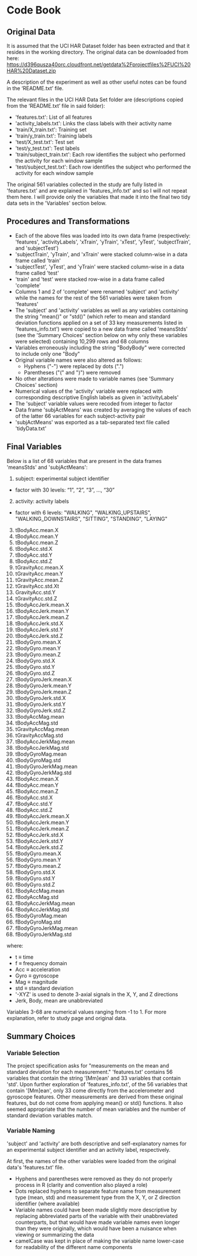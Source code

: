 # Code Book

## Original Data

It is assumed that the UCI HAR Dataset folder has been extracted and that it resides in the working directory. The original data can be downloaded from here: https://d396qusza40orc.cloudfront.net/getdata%2Fprojectfiles%2FUCI%20HAR%20Dataset.zip

A description of the experiment as well as other useful notes can be found in the ‘README.txt’ file.

The relevant files in the UCI HAR Data Set folder are (descriptions copied from the ‘README.txt’ file in said folder):

* 'features.txt': List of all features
* 'activity_labels.txt': Links the class labels with their activity name
* 'train/X_train.txt': Training set
* 'train/y_train.txt': Training labels
* 'test/X_test.txt': Test set
* 'test/y_test.txt': Test labels
* 'train/subject_train.txt': Each row identifies the subject who performed the activity for each window sample
* 'test/subject_test.txt': Each row identifies the subject who performed the activity for each window sample

The original 561 variables collected in the study are fully listed in 'features.txt' and are explained in 'features_info.txt' and so I will not repeat them here. I will provide only the variables that made it into the final two tidy data sets in the 'Variables' section below.

## Procedures and Transformations

* Each of the above files was loaded into its own data frame (respectively: 'features', 'activityLabels', 'xTrain', 'yTrain', 'xTest', 'yTest', 'subjectTrain', and 'subjectTest')
* 'subjectTrain', 'yTrain', and 'xTrain' were stacked column-wise in a data frame called 'train'
* 'subjectTest', 'yTest', and 'yTrain' were stacked column-wise in a data frame called 'test'
* 'train' and 'test' were stacked row-wise in a data frame called 'complete'
* Columns 1 and 2 of 'complete' were renamed 'subject' and 'activity' while the names for the rest of the 561 variables were taken from 'features'
* The 'subject' and 'activity' variables as well as any variables containing the string "mean()" or "std()" (which refer to mean and standard deviation functions applied on a set of 33 key measurements listed in 'features_info.txt') were copied to a new data frame called 'meansStds' (see the 'Summary Choices' section below on why only these variables were selected) containing 10,299 rows and 68 columns
* Variables erroneously including the string "BodyBody" were corrected to include only one "Body"
* Original variable names were also altered as follows:
  * Hyphens ("-") were replaced by dots (".")
  * Parentheses ("(" and ")") were removed
* No other alterations were made to variable names (see 'Summary Choices' section)
* Numerical values of the 'activity' variable were replaced with corresponding descriptive English labels as given in 'activityLabels'
* The 'subject' variable values were recoded from integer to factor
* Data frame 'subjActMeans' was created by averaging the values of each of the latter 66 variables for each subject-activity pair
* 'subjActMeans' was exported as a tab-separated text file called 'tidyData.txt'

## Final Variables

Below is a list of 68 variables that are present in the data frames 'meansStds' and 'subjActMeans':

1. subject: experimental subject identifier
  * factor with 30 levels: “1”, “2”, “3”, ..., “30” 
2. activity: activity labels
  * factor with 6 levels: "WALKING", "WALKING_UPSTAIRS", "WALKING_DOWNSTAIRS", "SITTING", "STANDING", "LAYING"
3.	tBodyAcc.mean.X
4.	tBodyAcc.mean.Y
5.	tBodyAcc.mean.Z      
6.	tBodyAcc.std.X
7.	tBodyAcc.std.Y
8.	tBodyAcc.std.Z
9.	tGravityAcc.mean.X
10.	tGravityAcc.mean.Y   
11.	tGravityAcc.mean.Z
12.	tGravityAcc.std.Xt
13.	GravityAcc.std.Y
14.	tGravityAcc.std.Z
15.	tBodyAccJerk.mean.X  
16.	tBodyAccJerk.mean.Y
17.	tBodyAccJerk.mean.Z
18.	tBodyAccJerk.std.X
19.	tBodyAccJerk.std.Y
20.	tBodyAccJerk.std.Z   
21.	tBodyGyro.mean.X
22.	tBodyGyro.mean.Y
23.	tBodyGyro.mean.Z
24.	tBodyGyro.std.X
25.	tBodyGyro.std.Y      
26.	tBodyGyro.std.Z
27.	tBodyGyroJerk.mean.X
28.	tBodyGyroJerk.mean.Y
29.	tBodyGyroJerk.mean.Z
30.	tBodyGyroJerk.std.X  
31.	tBodyGyroJerk.std.Y
32.	tBodyGyroJerk.std.Z
33.	tBodyAccMag.mean
34.	tBodyAccMag.std
35.	tGravityAccMag.mean  
36.	tGravityAccMag.std
37.	tBodyAccJerkMag.mean
38.	tBodyAccJerkMag.std
39.	tBodyGyroMag.mean
40.	tBodyGyroMag.std     
41.	tBodyGyroJerkMag.mean
42.	tBodyGyroJerkMag.std
43.	fBodyAcc.mean.X
44.	fBodyAcc.mean.Y
45.	fBodyAcc.mean.Z      
46.	fBodyAcc.std.X
47.	fBodyAcc.std.Y
48.	fBodyAcc.std.Z
49.	fBodyAccJerk.mean.X
50.	fBodyAccJerk.mean.Y  
51.	fBodyAccJerk.mean.Z
52.	fBodyAccJerk.std.X
53.	fBodyAccJerk.std.Y
54.	fBodyAccJerk.std.Z
55.	fBodyGyro.mean.X     
56.	fBodyGyro.mean.Y
57.	fBodyGyro.mean.Z
58.	fBodyGyro.std.X
59.	fBodyGyro.std.Y
60.	fBodyGyro.std.Z      
61.	fBodyAccMag.mean
62.	fBodyAccMag.std
63.	fBodyAccJerkMag.mean
64.	fBodyAccJerkMag.std
65.	fBodyGyroMag.mean    
66.	fBodyGyroMag.std
67.	fBodyGyroJerkMag.mean
68.	fBodyGyroJerkMag.std

where:
*	t ≡ time
*	f ≡ frequency domain
*	Acc ≡ acceleration
*	Gyro ≡ gyroscope
*	Mag ≡ magnitude
*	std ≡ standard deviation
*	'-XYZ' is used to denote 3-axial signals in the X, Y, and Z directions
*	Jerk, Body, mean are unabbreviated

Variables 3-68 are numerical values ranging from -1 to 1. For more explanation, refer to study page and original data.

## Summary Choices

### Variable Selection

The project specification asks for "measurements on the mean and standard deviation for each measurement." 'features.txt' contains 56 variables that contain the string '[Mm]ean' and 33 variables that contain 'std'. Upon further exploration of 'features_info.txt', of the 56 variables that contain '[Mm]ean', only 33 come directly from the accelerometer and gyroscope features. Other measurements are derived from these original features, but do not come from applying mean() or std() functions. It also seemed appropriate that the number of mean variables and the number of standard deviation variables match.

### Variable Naming

'subject' and 'activity' are both descriptive and self-explanatory names for an experimental subject identifier and an activity label, respectively.

At first, the names of the other variables were loaded from the original data's 'features.txt' file.
* Hyphens and parentheses were removed as they do not properly process in R (clarity and convention also played a role)
* Dots replaced hyphens to separate feature name from measurement type (mean, std) and measurement type from the X, Y, or Z direction identifier (where available)
* Variable names could have been made slightly more descriptive by replacing abbreviated parts of the variable with their unabbreviated counterparts, but that would have made variable names even longer than they were originally, which would have been a nuisance when viewing or summarizing the data
* camelCase was kept in place of making the variable name lower-case for readability of the different name components
